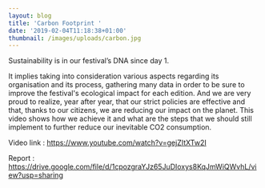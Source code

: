 ```yaml
---
layout: blog
title: 'Carbon Footprint '
date: '2019-02-04T11:18:38+01:00'
thumbnail: /images/uploads/carbon.jpg
---
```

Sustainability is in our festival’s DNA since day 1. 

It implies taking into consideration various aspects regarding its organisation and its process, gathering many data in order to be sure to improve the festival's ecological impact for each edition. And we are very proud to realize, year after year, that our strict policies are effective and that, thanks to our citizens, we are reducing our impact on the planet. This video shows how we achieve it and what are the steps that we should still implement to further reduce our inevitable CO2 consumption.

Video link : https://www.youtube.com/watch?v=gejZItXTw2I

Report : https://drive.google.com/file/d/1cpozgraYJz65JuDIoxys8KqJmWiQWvhL/view?usp=sharing
